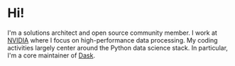 # Hi!

I'm a solutions architect and open source community member. I work at [NVIDIA](https://www.nvidia.com/) where I focus on high-performance data processing. My coding activities largely center around the Python data science stack. In particular, I'm a core maintainer of [Dask](https://dask.org/).